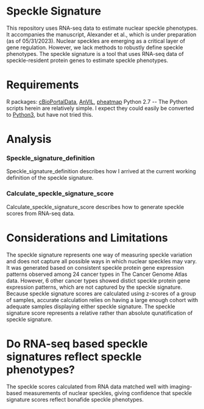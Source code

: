# Speckle Signature
This repository uses RNA-seq data to estimate nuclear speckle phenotypes. It accompanies the manuscript, Alexander et al., which is under preparation (as of 05/31/2023). Nuclear speckles are emerging as a critical layer of gene regulation. However, we lack methods to robustly define speckle phenotypes. The speckle signature is a tool that uses RNA-seq data of speckle-resident protein genes to estimate speckle phenotypes. 

# Requirements
R packages: [cBioPortalData](https://bioconductor.org/packages/release/bioc/html/cBioPortalData.html), [AnVIL](https://bioconductor.org/packages/release/bioc/html/AnVIL.html), [pheatmap](https://CRAN.R-project.org/package=pheatmap)
Python 2.7 -- The Python scripts herein are relatively simple. I expect they could easily be converted to [Python3](https://python2to3.com/), but have not tried this.

# Analysis 
### Speckle_signature_definition
Speckle_signature_definition describes how I arrived at the current working definition of the speckle signature.

### Calculate_speckle_signature_score
Calculate_speckle_signature_score describes how to generate speckle scores from RNA-seq data.

# Considerations and Limitations
The speckle signature represents one way of measuring speckle variation and does not capture all possible ways in which nuclear speckles may vary. It was generated based on consistent speckle protein gene expression patterns observed among 24 cancer types in The Cancer Genome Atlas data. However, 6 other cancer types showed distict speckle protein gene expression patterns, which are not captured by the speckle signature. Because speckle signature scores are calculated using z-scores of a group of samples, accurate calculation relies on having a large enough cohort with adequate samples displaying either speckle signature. The speckle signature score represents a relative rather than absolute qunatification of speckle signature.  

# Do RNA-seq based speckle signatures reflect speckle phenotypes?
The speckle scores calculated from RNA data matched well with imaging-based measurements of nuclear speckles, giving confidence that speckle signature scores reflect bonafide speckle phenotypes. 






